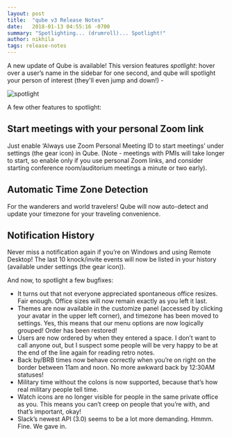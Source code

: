 ```yaml
---
layout: post
title:  "qube v3 Release Notes"
date:   2018-01-13 04:55:16 -0700
summary: "Spotlighting... (drumroll)... Spotlight!"
author: nikhila
tags: release-notes
---
```



A new update of Qube is available! This version features *spotlight*: hover over a user’s name in the sidebar for one second, and qube will spotlight your person of interest (they'll even jump and down!) -

![spotlight]({{site.baseurl}}/pages/spotlight.png)

A few other features to spotlight:

## Start meetings with your personal Zoom link
Just enable ‘Always use Zoom Personal Meeting ID to start meetings’ under settings (the gear icon) in Qube. (Note - meetings with PMIs will take longer to start, so enable only if you use personal Zoom links, and consider starting conference room/auditorium meetings a minute or two early).

## Automatic Time Zone Detection
For the wanderers and world travelers! Qube will now auto-detect and update your timezone for your traveling convenience.

## Notification History
Never miss a notification again if you’re on Windows and using Remote Desktop! The last 10 knock/invite events will now be listed in your history (available under settings (the gear icon)).

And now, to spotlight a few bugfixes:

- It turns out that not everyone appreciated spontaneous office resizes. Fair enough. Office sizes will now remain exactly as you left it last.
- Themes are now available in the customize panel (accessed by clicking your avatar in the upper left corner), and timezone has been moved to settings. Yes, this means that our menu options are now logically grouped! Order has been restored!
- Users are now ordered by when they entered a space. I don’t want to call anyone out, but I suspect some people will be very happy to be at the end of the line again for reading retro notes.
- Back by/BRB times now behave correctly when you’re on right on the border between 11am and noon. No more awkward back by 12:30AM statuses!
- Military time without the colons is now supported, because that’s how real military people tell time.
- Watch icons are no longer visible for people in the same private office as you. This means you can’t creep on people that you’re with, and that’s important, okay!
- Slack’s newest API (3.0) seems to be a lot more demanding. Hmmm. Fine. We gave in.
